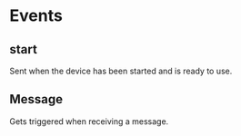 # Events

## start

Sent when the device has been started and is ready to use.  

## Message

Gets triggered when receiving a message.